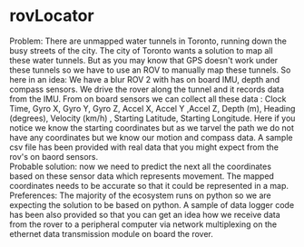 # rovLocator
Problem: There are unmapped water tunnels in Toronto, running down the busy streets of the city. The city of Toronto wants a solution to map all these water tunnels. But as you may know that GPS doesn't work under these tunnels so we have to use an ROV to manually map these tunnels. So here in an idea: We have a blur ROV 2 with has on board IMU, depth and compass sensors. We drive the rover along the tunnel and it records data from the IMU. From on board sensors we can collect all these data : Clock Time,	Gyro X,	Gyro Y,	Gyro Z,	Accel X,	Accel Y	,Accel Z,	Depth (m),	Heading (degrees),	Velocity (km/h)	,	Starting Latitude,	Starting Longitude. Here if you notice we know the starting coordinates but as we tarvel the path we do not have any coordinates but we know our motion and compass data. A sample csv file has been provided with real data that you might expect from the rov's on baord sensors. <br>
Probable solution: now we need to predict the next all the coordinates based on these sensor data which represents movement. The mapped coordinates needs to be accurate so that it could be represented in a map. <br>
Preferences: The majority of the ecosystem runs on python so we are expecting the solution to be based on python. A sample of data logger code has been also provided so that you can get an idea how we receive data from the rover to a peripheral computer via network multiplexing on the ethernet data transmission module on board the rover. 
